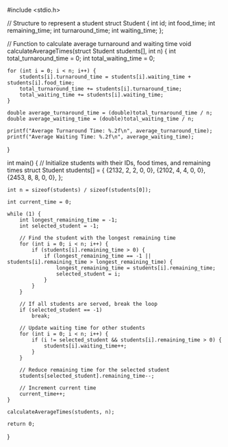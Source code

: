 #include <stdio.h>

// Structure to represent a student
struct Student {
    int id;
    int food_time;
    int remaining_time;
    int turnaround_time;
    int waiting_time;
};

// Function to calculate average turnaround and waiting time
void calculateAverageTimes(struct Student students[], int n) {
    int total_turnaround_time = 0;
    int total_waiting_time = 0;

    for (int i = 0; i < n; i++) {
        students[i].turnaround_time = students[i].waiting_time + students[i].food_time;
        total_turnaround_time += students[i].turnaround_time;
        total_waiting_time += students[i].waiting_time;
    }

    double average_turnaround_time = (double)total_turnaround_time / n;
    double average_waiting_time = (double)total_waiting_time / n;

    printf("Average Turnaround Time: %.2f\n", average_turnaround_time);
    printf("Average Waiting Time: %.2f\n", average_waiting_time);
}

int main() {
    // Initialize students with their IDs, food times, and remaining times
    struct Student students[] = {
        {2132, 2, 2, 0, 0},
        {2102, 4, 4, 0, 0},
        {2453, 8, 8, 0, 0},
    };

    int n = sizeof(students) / sizeof(students[0]);

    int current_time = 0;

    while (1) {
        int longest_remaining_time = -1;
        int selected_student = -1;

        // Find the student with the longest remaining time
        for (int i = 0; i < n; i++) {
            if (students[i].remaining_time > 0) {
                if (longest_remaining_time == -1 || students[i].remaining_time > longest_remaining_time) {
                    longest_remaining_time = students[i].remaining_time;
                    selected_student = i;
                }
            }
        }

        // If all students are served, break the loop
        if (selected_student == -1)
            break;

        // Update waiting time for other students
        for (int i = 0; i < n; i++) {
            if (i != selected_student && students[i].remaining_time > 0) {
                students[i].waiting_time++;
            }
        }

        // Reduce remaining time for the selected student
        students[selected_student].remaining_time--;

        // Increment current time
        current_time++;
    }

    calculateAverageTimes(students, n);

    return 0;
}
